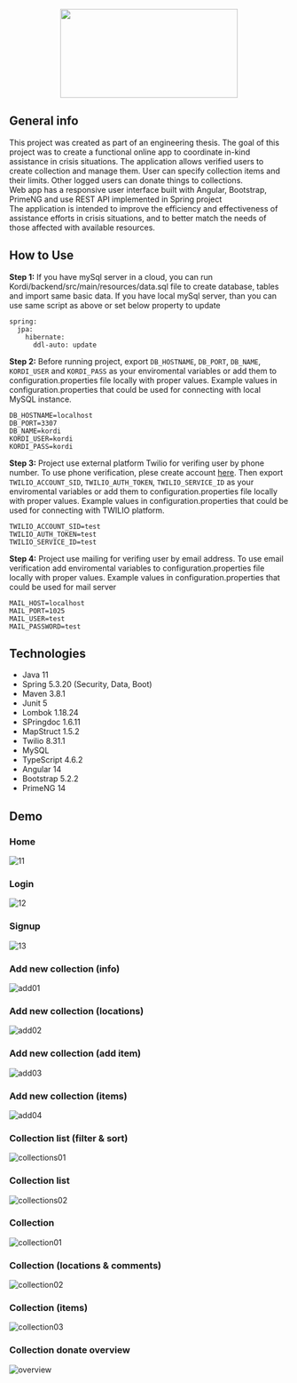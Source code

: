 <p align="center">
<img src="https://user-images.githubusercontent.com/55559640/193420600-3238e881-105c-4c09-b094-a85ff9ca6760.png" width="320" height=160">

</p>

## General info

This project was created as part of an engineering thesis.
The goal of this project was to create a functional online app to coordinate in-kind assistance in crisis situations.
The application allows verified users to create collection and manage them. User can specify collection items and their limits.
Other logged users can donate things to collections.<br />
Web app has a responsive user interface built with Angular, Bootstrap, PrimeNG and use REST API implemented in Spring project<br />
The application is intended to improve the efficiency and effectiveness of assistance efforts in crisis situations, and to better match the needs of those affected with available resources.

## How to Use

**Step 1:**
If you have mySql server in a cloud, you can run Kordi/backend/src/main/resources/data.sql
file to create database, tables and import same basic data.
If you have local mySql server, than you can use same script as above or set below property to update
```
spring:
  jpa:
    hibernate:
      ddl-auto: update
```

**Step 2:**
Before running project, export `DB_HOSTNAME`, `DB_PORT`, `DB_NAME`, `KORDI_USER` and `KORDI_PASS` as your enviromental variables or add  them to configuration.properties file locally with proper values.
Example values in configuration.properties that could be used for connecting with local MySQL instance.
```
DB_HOSTNAME=localhost
DB_PORT=3307
DB_NAME=kordi
KORDI_USER=kordi
KORDI_PASS=kordi
```

**Step 3:**
Project use external platform Twilio for verifing user by phone number. To use phone verification, plese create account <a href="https://www.twilio.com/docs">here</a>.
Then export `TWILIO_ACCOUNT_SID`, `TWILIO_AUTH_TOKEN`, `TWILIO_SERVICE_ID` as your enviromental variables or add them to configuration.properties file locally with proper values.
Example values in configuration.properties that could be used for connecting with TWILIO platform.
```
TWILIO_ACCOUNT_SID=test
TWILIO_AUTH_TOKEN=test
TWILIO_SERVICE_ID=test
```

**Step 4:**
Project use mailing for verifing user by email address. To use email verification add enviromental variables to configuration.properties file locally with proper values.
Example values in configuration.properties that could be used for mail server
```
MAIL_HOST=localhost
MAIL_PORT=1025
MAIL_USER=test
MAIL_PASSWORD=test
```

## Technologies

* Java 11
* Spring 5.3.20 (Security, Data, Boot)
* Maven 3.8.1
* Junit 5
* Lombok 1.18.24
* SPringdoc 1.6.11
* MapStruct 1.5.2
* Twilio 8.31.1
* MySQL
* TypeScript 4.6.2
* Angular 14
* Bootstrap 5.2.2
* PrimeNG 14

## Demo
### Home
![11](https://user-images.githubusercontent.com/55559640/210115968-a012e748-8315-4b32-8117-41bec39f5afb.PNG)
### Login
![12](https://user-images.githubusercontent.com/55559640/210115972-6e6a4c2d-1f80-401a-b7ea-8eb7d4e0ac5e.PNG)
### Signup
![13](https://user-images.githubusercontent.com/55559640/210115988-1db67021-2c6d-4c40-8b70-b28fa48709aa.PNG)
### Add new collection (info)
![add01](https://user-images.githubusercontent.com/55559640/213863107-6509ba30-a18c-4285-be6f-8c1463ad5029.PNG)
### Add new collection (locations)
![add02](https://user-images.githubusercontent.com/55559640/213863117-5b071ae3-8c3a-4048-877d-9dca5b76c078.PNG)
### Add new collection (add item)
![add03](https://user-images.githubusercontent.com/55559640/213863122-76804920-987e-4784-8bac-02286a5b5d2c.PNG)
### Add new collection (items)
![add04](https://user-images.githubusercontent.com/55559640/213863127-9f304c5e-ee44-473e-b5bd-ecbd6ba9bb29.PNG)
### Collection list (filter & sort)
![collections01](https://user-images.githubusercontent.com/55559640/213863138-d45aac58-fe49-47c9-8aa5-7bb54c5d4a87.PNG)
### Collection list
![collections02](https://user-images.githubusercontent.com/55559640/213863139-a13fa8c4-806d-4d27-9af9-2d93d4e9ed9e.PNG)
### Collection
![collection01](https://user-images.githubusercontent.com/55559640/213863143-f68c8208-0a2a-4a21-9d84-657abf16234f.PNG)
### Collection (locations & comments)
![collection02](https://user-images.githubusercontent.com/55559640/213863157-03b5ea3c-ec4e-4665-9e25-cf8c44ec98b5.PNG)
### Collection (items)
![collection03](https://user-images.githubusercontent.com/55559640/213863160-fb745d97-6712-473e-b0a1-3a75596fdc3b.PNG)
### Collection donate overview
![overview](https://user-images.githubusercontent.com/55559640/213863162-160bf717-fb57-4ce7-90e5-ecb9726a5b7f.PNG)
